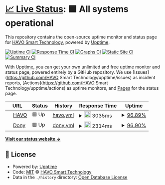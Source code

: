 # [📈 Live Status](https://www.havo.co.id): <!--live status--> **🟩 All systems operational**

This repository contains the open-source uptime monitor and status page for [HAVO Smart Technology](https://www.havo.co.id), powered by [Upptime](https://github.com/upptime/upptime).

[![Uptime CI](https://github.com/koj-co/upptime/workflows/Uptime%20CI/badge.svg)](https://github.com/koj-co/upptime/actions?query=workflow%3A%22Uptime+CI%22)
[![Response Time CI](https://github.com/koj-co/upptime/workflows/Response%20Time%20CI/badge.svg)](https://github.com/koj-co/upptime/actions?query=workflow%3A%22Response+Time+CI%22)
[![Graphs CI](https://github.com/koj-co/upptime/workflows/Graphs%20CI/badge.svg)](https://github.com/koj-co/upptime/actions?query=workflow%3A%22Graphs+CI%22)
[![Static Site CI](https://github.com/koj-co/upptime/workflows/Static%20Site%20CI/badge.svg)](https://github.com/koj-co/upptime/actions?query=workflow%3A%22Static+Site+CI%22)
[![Summary CI](https://github.com/koj-co/upptime/workflows/Summary%20CI/badge.svg)](https://github.com/koj-co/upptime/actions?query=workflow%3A%22Summary+CI%22)

With [Upptime](https://upptime.js.org), you can get your own unlimited and free uptime monitor and status page, powered entirely by a GitHub repository. We use [Issues](https://github.com/HAVO Smart Technology/upptime/issues) as incident reports, [Actions](https://github.com/HAVO Smart Technology/upptime/actions) as uptime monitors, and [Pages](https://www.havo.co.id) for the status page.

<!--start: status pages-->
<!-- This summary is generated by Upptime (https://github.com/upptime/upptime) -->
<!-- Do not edit this manually, your changes will be overwritten -->
<!-- prettier-ignore -->
| URL | Status | History | Response Time | Uptime |
| --- | ------ | ------- | ------------- | ------ |
| <img alt="" src="https://favicons.githubusercontent.com/www.havo.co.id" height="13"> [HAVO](https://www.havo.co.id) | 🟩 Up | [havo.yml](https://github.com/ashcoft/Upptime/commits/master/history/havo.yml) | <details><summary><img alt="Response time graph" src="./graphs/havo/response-time-week.png" height="20"> 3035ms</summary><br><a href="https://HAVO Smart Technology.github.io/upptime/history/havo"><img alt="Response time 2906" src="https://img.shields.io/endpoint?url=https%3A%2F%2Fraw.githubusercontent.com%2Fashcoft%2FUpptime%2Fmaster%2Fapi%2Fhavo%2Fresponse-time.json"></a><br><a href="https://HAVO Smart Technology.github.io/upptime/history/havo"><img alt="24-hour response time 2398" src="https://img.shields.io/endpoint?url=https%3A%2F%2Fraw.githubusercontent.com%2Fashcoft%2FUpptime%2Fmaster%2Fapi%2Fhavo%2Fresponse-time-day.json"></a><br><a href="https://HAVO Smart Technology.github.io/upptime/history/havo"><img alt="7-day response time 3035" src="https://img.shields.io/endpoint?url=https%3A%2F%2Fraw.githubusercontent.com%2Fashcoft%2FUpptime%2Fmaster%2Fapi%2Fhavo%2Fresponse-time-week.json"></a><br><a href="https://HAVO Smart Technology.github.io/upptime/history/havo"><img alt="30-day response time 2906" src="https://img.shields.io/endpoint?url=https%3A%2F%2Fraw.githubusercontent.com%2Fashcoft%2FUpptime%2Fmaster%2Fapi%2Fhavo%2Fresponse-time-month.json"></a><br><a href="https://HAVO Smart Technology.github.io/upptime/history/havo"><img alt="1-year response time 2906" src="https://img.shields.io/endpoint?url=https%3A%2F%2Fraw.githubusercontent.com%2Fashcoft%2FUpptime%2Fmaster%2Fapi%2Fhavo%2Fresponse-time-year.json"></a></details> | <details><summary><a href="https://HAVO Smart Technology.github.io/upptime/history/havo">96.89%</a></summary><a href="https://HAVO Smart Technology.github.io/upptime/history/havo"><img alt="All-time uptime 98.01%" src="https://img.shields.io/endpoint?url=https%3A%2F%2Fraw.githubusercontent.com%2Fashcoft%2FUpptime%2Fmaster%2Fapi%2Fhavo%2Fuptime.json"></a><br><a href="https://HAVO Smart Technology.github.io/upptime/history/havo"><img alt="24-hour uptime 100.00%" src="https://img.shields.io/endpoint?url=https%3A%2F%2Fraw.githubusercontent.com%2Fashcoft%2FUpptime%2Fmaster%2Fapi%2Fhavo%2Fuptime-day.json"></a><br><a href="https://HAVO Smart Technology.github.io/upptime/history/havo"><img alt="7-day uptime 96.89%" src="https://img.shields.io/endpoint?url=https%3A%2F%2Fraw.githubusercontent.com%2Fashcoft%2FUpptime%2Fmaster%2Fapi%2Fhavo%2Fuptime-week.json"></a><br><a href="https://HAVO Smart Technology.github.io/upptime/history/havo"><img alt="30-day uptime 98.01%" src="https://img.shields.io/endpoint?url=https%3A%2F%2Fraw.githubusercontent.com%2Fashcoft%2FUpptime%2Fmaster%2Fapi%2Fhavo%2Fuptime-month.json"></a><br><a href="https://HAVO Smart Technology.github.io/upptime/history/havo"><img alt="1-year uptime 98.01%" src="https://img.shields.io/endpoint?url=https%3A%2F%2Fraw.githubusercontent.com%2Fashcoft%2FUpptime%2Fmaster%2Fapi%2Fhavo%2Fuptime-year.json"></a></details>
| <img alt="" src="https://favicons.githubusercontent.com/www.dony.me" height="13"> [Dony](https://www.dony.me) | 🟩 Up | [dony.yml](https://github.com/ashcoft/Upptime/commits/master/history/dony.yml) | <details><summary><img alt="Response time graph" src="./graphs/dony/response-time-week.png" height="20"> 2314ms</summary><br><a href="https://HAVO Smart Technology.github.io/upptime/history/dony"><img alt="Response time 2054" src="https://img.shields.io/endpoint?url=https%3A%2F%2Fraw.githubusercontent.com%2Fashcoft%2FUpptime%2Fmaster%2Fapi%2Fdony%2Fresponse-time.json"></a><br><a href="https://HAVO Smart Technology.github.io/upptime/history/dony"><img alt="24-hour response time 1874" src="https://img.shields.io/endpoint?url=https%3A%2F%2Fraw.githubusercontent.com%2Fashcoft%2FUpptime%2Fmaster%2Fapi%2Fdony%2Fresponse-time-day.json"></a><br><a href="https://HAVO Smart Technology.github.io/upptime/history/dony"><img alt="7-day response time 2314" src="https://img.shields.io/endpoint?url=https%3A%2F%2Fraw.githubusercontent.com%2Fashcoft%2FUpptime%2Fmaster%2Fapi%2Fdony%2Fresponse-time-week.json"></a><br><a href="https://HAVO Smart Technology.github.io/upptime/history/dony"><img alt="30-day response time 2054" src="https://img.shields.io/endpoint?url=https%3A%2F%2Fraw.githubusercontent.com%2Fashcoft%2FUpptime%2Fmaster%2Fapi%2Fdony%2Fresponse-time-month.json"></a><br><a href="https://HAVO Smart Technology.github.io/upptime/history/dony"><img alt="1-year response time 2054" src="https://img.shields.io/endpoint?url=https%3A%2F%2Fraw.githubusercontent.com%2Fashcoft%2FUpptime%2Fmaster%2Fapi%2Fdony%2Fresponse-time-year.json"></a></details> | <details><summary><a href="https://HAVO Smart Technology.github.io/upptime/history/dony">96.90%</a></summary><a href="https://HAVO Smart Technology.github.io/upptime/history/dony"><img alt="All-time uptime 98.01%" src="https://img.shields.io/endpoint?url=https%3A%2F%2Fraw.githubusercontent.com%2Fashcoft%2FUpptime%2Fmaster%2Fapi%2Fdony%2Fuptime.json"></a><br><a href="https://HAVO Smart Technology.github.io/upptime/history/dony"><img alt="24-hour uptime 100.00%" src="https://img.shields.io/endpoint?url=https%3A%2F%2Fraw.githubusercontent.com%2Fashcoft%2FUpptime%2Fmaster%2Fapi%2Fdony%2Fuptime-day.json"></a><br><a href="https://HAVO Smart Technology.github.io/upptime/history/dony"><img alt="7-day uptime 96.90%" src="https://img.shields.io/endpoint?url=https%3A%2F%2Fraw.githubusercontent.com%2Fashcoft%2FUpptime%2Fmaster%2Fapi%2Fdony%2Fuptime-week.json"></a><br><a href="https://HAVO Smart Technology.github.io/upptime/history/dony"><img alt="30-day uptime 98.01%" src="https://img.shields.io/endpoint?url=https%3A%2F%2Fraw.githubusercontent.com%2Fashcoft%2FUpptime%2Fmaster%2Fapi%2Fdony%2Fuptime-month.json"></a><br><a href="https://HAVO Smart Technology.github.io/upptime/history/dony"><img alt="1-year uptime 98.01%" src="https://img.shields.io/endpoint?url=https%3A%2F%2Fraw.githubusercontent.com%2Fashcoft%2FUpptime%2Fmaster%2Fapi%2Fdony%2Fuptime-year.json"></a></details>

<!--end: status pages-->

[**Visit our status website →**](https://www.havo.co.id)

## 📄 License

- Powered by: [Upptime](https://github.com/upptime/upptime)
- Code: [MIT](./LICENSE) © [HAVO Smart Technology](https://www.havo.co.id)
- Data in the `./history` directory: [Open Database License](https://opendatacommons.org/licenses/odbl/1-0/)
